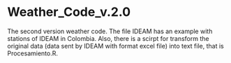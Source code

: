 # Weather_Code_v.2.0

The second version weather code. The file IDEAM has an example with stations of IDEAM in Colombia. Also, there is a scirpt for transform the original data (data sent by IDEAM  with format excel file) into text file, that is Procesamiento.R.
